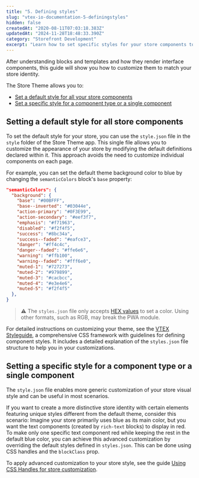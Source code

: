 ```yaml
---
title: "5. Defining styles"
slug: "vtex-io-documentation-5-definingstyles"
hidden: false
createdAt: "2020-08-11T07:03:18.383Z"
updatedAt: "2024-11-28T18:48:33.390Z"
category: "Storefront Development"
excerpt: "Learn how to set specific styles for your store components to enhance your store's user experience."
---
```


After understanding blocks and templates and how they render interface components, this guide will show you how to customize them to match your store identity.

The Store Theme allows you to:

- [Set a default style for all your store components](#setting-a-default-style-for-all-store-components)
- [Set a specific style for a component type or a single component](#setting-a-specific-style-for-a-component-type-or-a-single-component)

## Setting a default style for all store components

To set the default style for your store, you can use the `style.json` file in the `style` folder of the Store Theme app. This single file allows you to customize the appearance of your store by modifying the default definitions declared within it. This approach avoids the need to customize individual components on each page.

For example, you can set the default theme background color to blue by changing the `semanticColors` block's `base` property:

```json
"semanticColors": {
  "background": {
    "base": "#00BFFF",
    "base--inverted": "#03044e",
    "action-primary": "#0F3E99",
    "action-secondary": "#eef3f7",
    "emphasis": "#f71963",
    "disabled": "#f2f4f5",
    "success": "#8bc34a",
    "success--faded": "#eafce3",
    "danger": "#ff4c4c",
    "danger--faded": "#ffe6e6",
    "warning": "#ffb100",
    "warning--faded": "#fff6e0",
    "muted-1": "#727273",
    "muted-2": "#979899",
    "muted-3": "#cacbcc",
    "muted-4": "#e3e4e6",
    "muted-5": "#f2f4f5"
  },
}
```

> ⚠ The `styles.json` file only accepts [HEX values](https://www.w3schools.com/html/html_colors_hex.asp) to set a color. Using other formats, such as RGB, may break the PWA module.

For detailed instructions on customizing your theme, see the [VTEX Styleguide](https://styleguide.vtex.com/#/Styles), a comprehensive CSS framework with guidelines for defining component styles. It includes a detailed explanation of the `styles.json` file structure to help you in your customizations.

## Setting a specific style for a component type or a single component

The `style.json` file enables more generic customization of your store visual style and can be useful in most scenarios.

If you want to create a more distinctive store identity with certain elements featuring unique styles different from the default theme, consider this scenario: Imagine your store primarily uses blue as its main color, but you want the text components (created by `rich-text` blocks) to display in red. To make only one specific text component red while keeping the rest in the default blue color, you can achieve this advanced customization by overriding the default styles defined in `styles.json`. This can be done using CSS handles and the `blockClass` prop.

To apply advanced customization to your store style, see the guide [Using CSS Handles for store customization](https://developers.vtex.com/docs/guides/vtex-io-documentation-using-css-handles-for-store-customization/).
